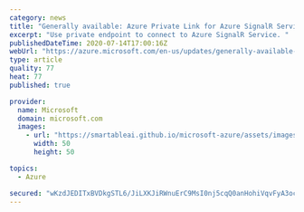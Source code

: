 ```yaml
---
category: news
title: "Generally available: Azure Private Link for Azure SignalR Service "
excerpt: "Use private endpoint to connect to Azure SignalR Service. "
publishedDateTime: 2020-07-14T17:00:16Z
webUrl: "https://azure.microsoft.com/en-us/updates/generally-available-azure-private-link-for-azure-signalr-service/"
type: article
quality: 77
heat: 77
published: true

provider:
  name: Microsoft
  domain: microsoft.com
  images:
    - url: "https://smartableai.github.io/microsoft-azure/assets/images/organizations/microsoft.com-50x50.jpg"
      width: 50
      height: 50

topics:
  - Azure

secured: "wKzdJEDITxBVDkgSTL6/JiLXKJiRWnuErC9MsI0nj5cqQ0anHohiVqvFyA3ocQSZVdkyOYB2SE5DsdPw5H1ADo4ilMioLQg5LaqMukyR1UHfr7Y+xjMZCJbKHH3zkVDKE2HuNiCVYLzgxyYq7d0+jAz2cC/V3cCnuKpqd4oIloCwkgwdkSYA3Da/xEfWeFNkZvEWjrfHwbRCFqxIZYUfqTxue6hTCwQKFU5znanxLhPjAyQyLhPEEuK7UexiaRkQOcWGgWGqv1LDBmBs+laocps5OoipgRgzd17wtpeHK7FoxWSIwFxNiDitF/pRSuVKtdx/67e3062dL3EtZ9JgCw==;uRvVcgMBjN+Hy4NHb5zDng=="
---
```


